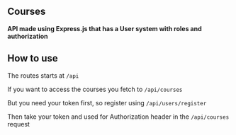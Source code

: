 ## Courses

**API made using Express.js that has a User system with roles and authorization**

## How to use

The routes starts at `/api`

If you want to access the courses you fetch to `/api/courses`

But you need your token first, so register using `/api/users/register`

Then take your token and used for Authorization header in the `/api/courses` request
